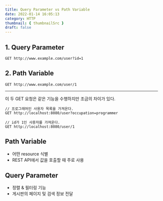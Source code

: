 ```yaml
---
title: Query Parameter vs Path Variable
date: 2022-01-14 16:05:13
category: HTTP
thumbnail: { thumbnailSrc }
draft: false
---
```


## 1. Query Parameter

```text
GET http://www.example.com/user?id=1
```

## 2. Path Variable
```text
GET http://www.example.com/user/1
```

---

이 두 GET 요청은 같은 기능을 수행하지만 조금의 차이가 있다.

```text
// 프로그래머인 사용자 목록을 가져온다.
GET http://localhost:8080/user?occupation=programmer 

// id가 1인 사용자를 가져온다.
GET http://localhost:8080/user/1                        
```


## Path Variable
- 어떤 resource 식별
- REST API에서 값을 호출할 때 주로 사용 

## Query Parameter
- 정렬 & 필터링 기능
- 게시판의 페이지 및 검색 정보 전달